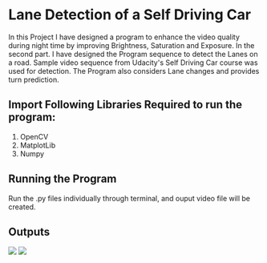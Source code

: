 # Lane Detection of a Self Driving Car

In this Project I have designed a program to enhance the video quality during night time by improving Brightness, Saturation and Exposure. In the second part. I have designed the Program sequence to detect the Lanes on a road. Sample video sequence from Udacity's Self Driving Car course was used for detection. The Program also considers Lane changes and provides turn prediction. 

## Import Following Libraries Required to run the program:
1. OpenCV
2. MatplotLib
3. Numpy

## Running the Program
Run the .py files individually through terminal, and ouput video file will be created.

## Outputs 
![](v1.gif)
![](o1.gif)
